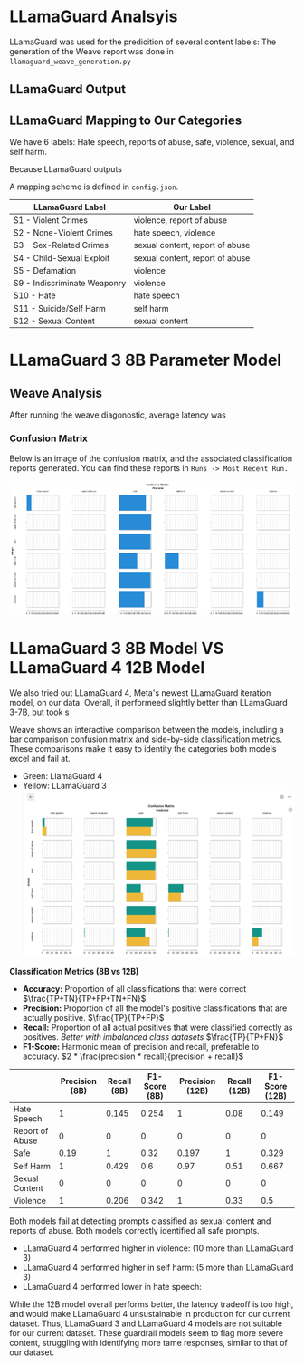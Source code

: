 # LLamaGuard Analsyis
LLamaGuard was used for the predicition of several content labels:
The generation of the Weave report was done in `llamaguard_weave_generation.py`
## LLamaGuard Output



## LLamaGuard Mapping to Our Categories
We have 6 labels: 
Hate speech, reports of abuse, safe, violence, sexual, and self harm. 

Because LLamaGuard outputs 

A mapping scheme is defined in `config.json`. 

| LLamaGuard Label             | Our Label                        |
|------------------------------|----------------------------------|
| S1 - Violent Crimes          | violence, report of abuse        |
| S2 - None-Violent Crimes     | hate speech, violence            |       
| S3 - Sex-Related Crimes      | sexual content, report of abuse  |             
| S4 - Child-Sexual Exploit    | sexual content, report of abuse  |            
| S5 - Defamation              | violence                         |
| S9 - Indiscriminate Weaponry | violence                         |
| S10 - Hate                   | hate speech                      |
| S11 - Suicide/Self Harm      | self harm                        |
| S12 - Sexual Content         | sexual content                   |


# LLamaGuard 3 8B Parameter Model

## Weave Analysis

After running the weave diagonostic, average latency was 

### Confusion Matrix

Below is an image of the confusion matrix, and the associated classification reports generated. You can find these reports
in `Runs -> Most Recent Run.` 


![8B Para Confusion Matrix](./images/confusion_mat8b.png) 



# LLamaGuard 3 8B Model VS LLamaGuard 4 12B Model

We also tried out LLamaGuard 4, Meta's newest LLamaGuard iteration model, on our data. 
Overall, it performeed slightly better than LLamaGuard 3-7B, but took s 


Weave shows an interactive comparison between the models, including a bar comparison confusion matrix and side-by-side classification metrics.
These comparisons make it easy to identity the categories both models excel and fail at. 
- Green: LlamaGuard 4
- Yellow: LLamaGuard 3
![8B VS 12B Confusion Matrix](./images/confusion_mat_comparison.png) 

**Classification Metrics (8B vs 12B)**

* **Accuracy:** Proportion of all classifications that were correct   $\frac{TP+TN}{TP+FP+TN+FN}$
* **Precision:** Proportion of all the model's positive classifications that are actually positive. $\frac{TP}{TP+FP}$ 
* **Recall:** Proportion of all actual positives that were classified correctly as positives. *Better with imbalanced class datasets* $\frac{TP}{TP+FN}$ 
* **F1-Score:** Harmonic mean of precision and recall, preferable to accuracy. $2 * \frac{precision * recall}{precision + recall}$ 

|                   | Precision (8B) | Recall (8B) | F1-Score (8B) | Precision (12B) | Recall (12B) | F1-Score (12B) |           
|-------------------|----------------|-------------|---------------|-----------------|--------------|----------------|
| Hate Speech       |   1            | 0.145       |  0.254        |  1              |  0.08        |  0.149         |
| Report of Abuse   |   0            |   0         |  0            |  0              |  0           |  0             |
| Safe              |   0.19         |   1         |  0.32         |  0.197          |  1           |  0.329         |
| Self Harm         |   1            | 0.429       |  0.6          |  0.97           |  0.51        |  0.667         |
| Sexual Content    |   0            |   0         |  0            |  0              |  0           |  0             |
| Violence          |   1            | 0.206       |  0.342        |  1              |  0.33        |  0.5           |

Both models fail at detecting prompts classified as sexual content and reports of abuse.
Both models correctly identified all safe prompts. 
* LLamaGuard 4 performed higher in violence: (10 more than LLamaGuard 3)
* LLamaGuard 4 performed higher in self harm: (5 more than LLamaGuard 3)
* LLamaGuard 4 performed lower in hate speech: 

While the 12B model overall performs better, the latency tradeoff is too high, and would make LLamaGuard 4 unsustainable in production for our current dataset. 
Thus, LLamaGuard 3 and LLamaGuard 4 models are not suitable for our current dataset. These guardrail models seem to flag more severe content, struggling with identifying more tame responses, similar to that of our dataset.

